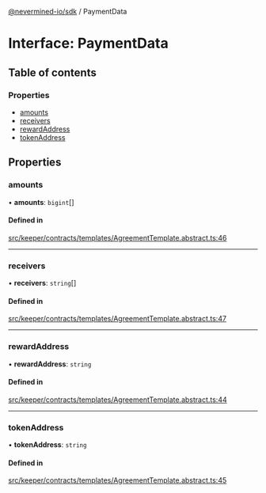 [@nevermined-io/sdk](../code-reference.md) / PaymentData

# Interface: PaymentData

## Table of contents

### Properties

- [amounts](PaymentData.md#amounts)
- [receivers](PaymentData.md#receivers)
- [rewardAddress](PaymentData.md#rewardaddress)
- [tokenAddress](PaymentData.md#tokenaddress)

## Properties

### amounts

• **amounts**: `bigint`[]

#### Defined in

[src/keeper/contracts/templates/AgreementTemplate.abstract.ts:46](https://github.com/nevermined-io/sdk-js/blob/bb26f8ab/src/keeper/contracts/templates/AgreementTemplate.abstract.ts#L46)

---

### receivers

• **receivers**: `string`[]

#### Defined in

[src/keeper/contracts/templates/AgreementTemplate.abstract.ts:47](https://github.com/nevermined-io/sdk-js/blob/bb26f8ab/src/keeper/contracts/templates/AgreementTemplate.abstract.ts#L47)

---

### rewardAddress

• **rewardAddress**: `string`

#### Defined in

[src/keeper/contracts/templates/AgreementTemplate.abstract.ts:44](https://github.com/nevermined-io/sdk-js/blob/bb26f8ab/src/keeper/contracts/templates/AgreementTemplate.abstract.ts#L44)

---

### tokenAddress

• **tokenAddress**: `string`

#### Defined in

[src/keeper/contracts/templates/AgreementTemplate.abstract.ts:45](https://github.com/nevermined-io/sdk-js/blob/bb26f8ab/src/keeper/contracts/templates/AgreementTemplate.abstract.ts#L45)
